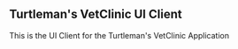 ## Turtleman's VetClinic UI Client

This is the UI Client for the Turtleman's VetClinic Application
